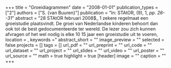+++
title = "Groeidiagrammen"
date = "2008-01-01"
publication_types = ["2"]
authors = ["S. {van Buuren}"]
publication = "In: STAtOR, (9), 1, _pp. 26--31_"
abstract = "28 STAtOR februari 2008$_ 1 zekere regelmaat een groeistudie plaatsvindt. De groei van Nederlandse kinderen behoort dan ook tot de best gedocumenteerde ter wereld. De lezer zou zich kunnen afvragen of het wel nodig is elke 10 15 jaar een groeistudie uit te voeren, location = , keywords ="
abstract_short = ""
image_preview = ""
selected = false
projects = []
tags = []
url_pdf = ""
url_preprint = ""
url_code = ""
url_dataset = ""
url_project = ""
url_slides = ""
url_video = ""
url_poster = ""
url_source = ""
math = true
highlight = true
[header]
image = ""
caption = ""
+++
